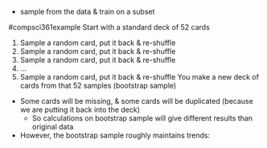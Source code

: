 - sample from the data & train on a subset

#compsci361example Start with a standard deck of 52 cards
1. Sample a random card, put it back & re-shuffle
2. Sample a random card, put it back & re-shuffle
3. Sample a random card, put it back & re-shuffle
4. ...
52. Sample a random card, put it back & re-shuffle
You make a new deck of cards from that 52 samples (bootstrap sample)
- Some cards will be missing, & some cards will be duplicated (because we are putting it back into the deck)
	- So calculations on bootstrap sample will give different results than original data
- However, the bootstrap sample roughly maintains trends: